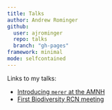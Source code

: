 ```yaml
---
title: Talks
author: Andrew Rominger
github:
  user: ajrominger
  repo: talks
  branch: "gh-pages"
framework: minimal
mode: selfcontained
---
```


Links to my talks:

- [Introducing `merer` at the AMNH](https://ajrominger.github.io/talks)
- [First Biodiversity RCN meeting](https://ajrominger.github.io/talks/2018-06-13_biodivRCN/#/rstats)

